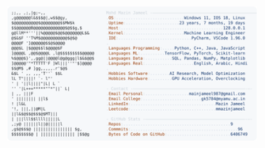 <picture>
  <source srcset="https://raw.githubusercontent.com/mmazinjameel/mmazinjameel/main/dark_mode.svg?v=1750781612" media="(prefers-color-scheme: dark)">
  <img src="https://raw.githubusercontent.com/mmazinjameel/mmazinjameel/main/light_mode.svg?v=1750781612">
</picture>
